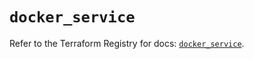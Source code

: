 # `docker_service`

Refer to the Terraform Registry for docs: [`docker_service`](https://registry.terraform.io/providers/kreuzwerker/docker/3.1.2/docs/resources/service).

